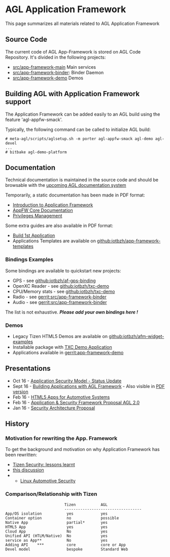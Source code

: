 # AGL Application Framework

This page summarizes all materials related to AGL Application Framework

## Source Code

The current code of AGL App-Framework is stored on AGL Code Repository. It's divided in the following projects:

* [src/app-framework-main](https://gerrit.automotivelinux.org/gerrit/gitweb?p=src%2Fapp-framework-main.git;a=summary) Main services
* [src/app-framework-binder](https://gerrit.automotivelinux.org/gerrit/gitweb?p=src%2Fapp-framework-binder.git;a=summary): Binder Daemon
* [src/app-framework-demo](https://gerrit.automotivelinux.org/gerrit/gitweb?p=src%2Fapp-framework-demo.git;a=summary) Demos

## Building AGL with Application Framework support

The Application Framework can be added easily to an AGL build using the feature 'agl-appfw-smack'.

Typically, the following command can be called to initialize AGL build:

    # meta-agl/scripts/aglsetup.sh -m porter agl-appfw-smack agl-demo agl-devel
    ...
    # bitbake agl-demo-platform

## Documentation

Technical documentation is maintained in the source code and should be browsable with the [upcoming AGL documentation system](https://github.com/automotive-grade-linux/docs-agl)

Temporarily, a static documentation has been made in PDF format:

* [Introduction to Application Framework](http://iot.bzh/download/public/2016/appfw/01_Introduction-to-AppFW-for-AGL-1.0.pdf)
* [AppFW Core Documentation](http://iot.bzh/download/public/2016/appfw/02_Documentation-AppFW-Core-2.0.pdf)
* [Privileges Management](http://iot.bzh/download/public/2016/appfw/03-AGL-AppFW-Privileges-Management.pdf)

Some extra guides are also available in PDF format:

* [Build 1st Application](http://iot.bzh/download/public/2016/sdk/AGL-Devkit-Build-your-1st-AGL-Application.pdf)
* Applications Templates are available on [github:iotbzh/app-framework-templates](https://github.com/iotbzh/app-framework-templates)

### Bindings Examples

Some bindings are  available to quickstart new projects:

* GPS - see [github:iotbzh/af-gps-binding](https://github.com/iotbzh/af-gps-binding/blob/master/src/af-gps-binding.c)
* OpenXC Reader - see [github:iotbzh/txc-demo](https://github.com/iotbzh/txc-demo/blob/master/binding/txc-binding.c)
* CPU/Memory stats - see [github:iotbzh/txc-demo](https://github.com/iotbzh/txc-demo/blob/master/binding/stat-binding.c)
* Radio - see [gerrit:src/app-framework-binder](https://gerrit.automotivelinux.org/gerrit/gitweb?p=src/app-framework-binder.git;a=tree;f=bindings/radio;hb=master)
* Audio - see [gerrit:src/app-framework-binder](https://gerrit.automotivelinux.org/gerrit/gitweb?p=src/app-framework-binder.git;a=tree;f=bindings/audio;hb=master)

The list is not exhaustive. ***Please add your own bindings here !***


### Demos

* Legacy Tizen HTML5 Demos are available on [github:iotbzh/afm-widget-examples](https://github.com/iotbzh/afm-widget-examples)
* Installable package with [TXC Demo Application](http://iot.bzh/download/public/2016/afb-demos/txc-demo_0.1.wgt)
* Applications available in [gerrit:app-framework-demo](https://gerrit.automotivelinux.org/gerrit/gitweb?p=src/app-framework-demo.git;a=summary)

## Presentations

* Oct 16 - [Application Security Model - Status Update](http://iot.bzh/download/public/2016/genivi/CyberSecurity-Genivi-Q42016-Fulup-IoTbzh.pdf)
* Sept 16 - [Building Applications with AGL Framework](http://iot.bzh/download/public/2016/genivi/CyberSecurity-Genivi-Q42016-Fulup-IoTbzh.pdf) - Also visible in [PDF version](http://iot.bzh/download/public/2016/publications/build-agl-application-AMM-Munich-2016.pdf)
* Feb 16 - [HTML5 Apps for Automotive Systems](http://iot.bzh/download/public/2016/publications/HTML5_Applications_for_Automotive_Systems.pdf)
* Feb 16 - [Application & Security Framework Proposal AGL 2.0](http://iot.bzh/download/public/2016/security/Security-Proposal-AGL20-Fulup.pdf)
* Jan 16 - [Security Architecture Proposal](http://iot.bzh/download/public/2016/security/Security-Architecture-AGL20.pdf)


## History

### Motivation for rewriting the App. Framework

To get the background and motivation on why Application Framework has been rewritten:
* [Tizen Security: lessons learnt](http://iot.bzh/download/public/2015/tizen-security-lessons-learnt-initial.pdf)
* [this discussion](https://lists.linuxfoundation.org/pipermail/automotive-discussions/2016-October/002749.html)
* * [Linux Automotive Security](http://iot.bzh/download/public/2016/security/Linux-Automotive-Security-v10.pdf)

### Comparison/Relationship with Tizen



                              Tizen           AGL
                              ----------------------------------
    App/OS isolation           yes            yes
    Container option           no             possible
    Native App                 partial*       yes
    HTML5 App                  yes            yes
    Cloud App                  No             yes
    Unified API (HTLM/Native)  No             yes
    service as App**           No             yes
    Adding API    ***          core           core or App
    Devel model                bespoke        Standard Web


